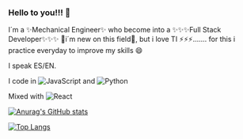 ### Hello to you!!! 👋

I´m a ✨Mechanical Engineer✨ who become into a ✨✨✨Full Stack Developer✨✨✨
🌱i´m new on this field🌱, but i love TI ⚡⚡⚡....... for this i practice everyday to improve my skills 😄

I speak ES/EN.

I code in ![JavaScript](https://img.shields.io/badge/javascript-%23323330.svg?style=for-the-badge&logo=javascript&logoColor=%23F7DF1E) and ![Python](https://img.shields.io/badge/python-3670A0?style=for-the-badge&logo=python&logoColor=ffdd54)

Mixed with ![React](https://img.shields.io/badge/react-%2320232a.svg?style=for-the-badge&logo=react&logoColor=%2361DAFB)

[![Anurag's GitHub stats](https://github-readme-stats.vercel.app/api?username=ManuelV85)](https://github.com/ManuelV85/github-readme-stats)

[![Top Langs](https://github-readme-stats.vercel.app/api/top-langs/?username=ManuelV85)](https://github.com/ManuelV85/github-readme-stats)

<!--
**ManuelV85/ManuelV85** is a ✨ _special_ ✨ repository because its `README.md` (this file) appears on your GitHub profile.

Here are some ideas to get you started:

- 🔭 I’m currently working on ...
- 🌱 I’m currently learning ...
- 👯 I’m looking to collaborate on ...
- 🤔 I’m looking for help with ...
- 💬 Ask me about ...
- 📫 How to reach me: ...
- 😄 Pronouns: ...
- ⚡ Fun fact: ...
-->
